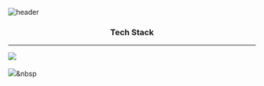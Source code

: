 ![header](https://capsule-render.vercel.app/api?type=rounded&height=200&text=WelCome&fontAlign=50&stroke=ffffff&strokeWidth=3&color=black&fontColor=ffffff)

<h3 align=center> Tech Stack </h3>

<hr/>

<img src="https://img.shields.io/badge/Python-3766AB?style=flat-square&logo=Python&logoColor=white"/> &nbsp;

<img src="https://img.shields.io/badge/Python-3766AB?style=flat-square&logo=Java&logoColor=white"/></a>&nbsp

